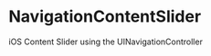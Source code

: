 NavigationContentSlider
=======================

iOS Content Slider using the UINavigationController